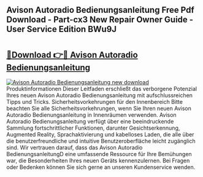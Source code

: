 ## Avison Autoradio Bedienungsanleitung Free Pdf Download - Part-cx3 New Repair Owner Guide - User Service Edition BWu9J

# <h2><a href="http://df4ktr1.blite.top/?on=Avison+Autoradio+Bedienungsanleitung">🔗Download 👉🔴 Avison Autoradio Bedienungsanleitung</a></h2>

[![Avison Autoradio Bedienungsanleitung new download](https://i.imgur.com/lujVjoI.png)](http://df4ktr1.blite.top/?on=Avison+Autoradio+Bedienungsanleitung)
Produktinformationen Dieser Leitfaden erschließt das verborgene Potenzial Ihres neuen Avison Autoradio Bedienungsanleitung mit aufschlussreichen Tipps und Tricks. Sicherheitsvorkehrungen für den Innenbereich Bitte beachten Sie alle Sicherheitsvorkehrungen, wenn Sie Ihren neuen Avison Autoradio Bedienungsanleitung in Innenräumen verwenden. Avison Autoradio Bedienungsanleitung verfügt über eine beeindruckende Sammlung fortschrittlicher Funktionen, darunter Gesichtserkennung, Augmented Reality, Sprachaktivierung und kabelloses Laden, die alle über die benutzerfreundliche und intuitive Benutzeroberfläche leicht zugänglich sind. Wir vertrauen darauf, dass das Avison Autoradio BedienungsanleitungD eine umfassende Ressource für Ihre Bemühungen war, die Besonderheiten Ihres neuen Geräts kennenzulernen. Bei Fragen oder Bedenken können Sie sich gerne an unseren Kundenservice wenden.
